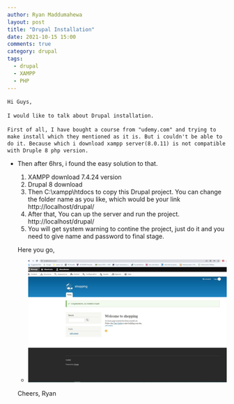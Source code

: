 ```yaml
---
author: Ryan Maddumahewa
layout: post
title: "Drupal Installation"
date: 2021-10-15 15:00
comments: true
category: drupal
tags:
  - drupal
  - XAMPP
  - PHP
---
```


    Hi Guys,

    I would like to talk about Drupal installation.

    First of all, I have bought a course from "udemy.com" and trying to make install which they mentioned as it is. But i couldn't be able to do it. Because which i download xampp server(8.0.11) is not compatible with Druple 8 php version.

- Then after 6hrs, i found the easy solution to that.

  1. XAMPP download 7.4.24 version
  2. Drupal 8 download
  3. Then C:\xampp\htdocs to copy this Drupal project. You can change the folder name as you like, which would be your link http://localhost/drupal/
  4. After that, You can up the server and run the project. http://localhost/drupal/
  5. You will get system warning to contine the project, just do it and you need to give name and password to final stage.

  Here you go,

  - ![Final Version](https://github.com/rbasehewa/rbasehewa.github.io/blob/master/images/drupal.JPG?raw=true "Final version")

  Cheers,
  Ryan
